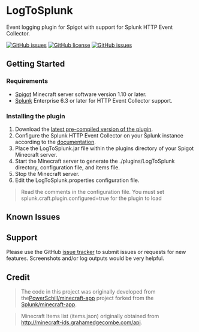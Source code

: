 # LogToSplunk
Event logging plugin for Spigot with support for Splunk HTTP Event Collector.

[![GitHub issues](https://img.shields.io/github/issues/x4n4th/LogToSplunk.svg)](https://github.com/x4n4th/LogToSplunk/issues) [![GitHub license](https://img.shields.io/badge/license-Apache%202-blue.svg)](https://raw.githubusercontent.com/x4n4th/LogToSplunk/master/LICENSE) [![GitHub issues](https://api.travis-ci.org/x4n4th/LogToSplunk.svg)](https://travis-ci.org/x4n4th/LogToSplunk)

## Getting Started

### Requirements
* [Spigot](https://www.spigotmc.org/) Minecraft server software version 1.10 or later. 
* [Splunk](http://www.splunk.com) Enterprise 6.3 or later for HTTP Event Collector support. 

### Installing the plugin

1. Download the [latest pre-compiled version of the plugin](https://github.com/PowerSchill/LogToSplunk/releases/latest).
2. Configure the Splunk HTTP Event Collector on your Splunk instance according to the [documentation](http://dev.splunk.com/view/event-collector/SP-CAAAE6M).
3. Place the LogToSplunk.jar file within the plugins directory of your Spigot Minecraft server. 
4. Start the Minecraft server to generate the ./plugins/LogToSplunk directory, configuration file, and items file.
5. Stop the Minecraft server.
6. Edit the LogToSplunk.properties configuration file. 

> Read the comments in the configuration file. You must set splunk.craft.plugin.configured=true for the plugin to load

## Known Issues


## Support

Please use the GitHub [issue tracker](https://github.com/x4n4th/LogToSplunk/issues) to submit issues or requests for new features. Screenshots and/or log outputs would be very helpful.

## Credit

> The code in this project was originally developed from the[PowerSchill/minecraft-app](https://github.com/PowerSchill/minecraft-app) project forked from the [Splunk/minecraft-app](https://github.com/splunk/minecraft-app).

> Minecraft Items list (items.json) originally obtained from http://minecraft-ids.grahamedgecombe.com/api.